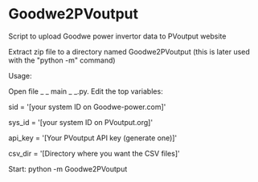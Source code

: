 # Goodwe2PVoutput
Script to upload Goodwe power invertor data to PVoutput website

Extract zip file to a directory named Goodwe2PVoutput (this is later used with the "python -m" command)

Usage:

Open file _ _ main _ _.py. Edit the top variables:

   sid = '[your system ID on Goodwe-power.com]'
   
   sys_id = '[your system ID on PVoutput.org]'
   
   api_key = '[Your PVoutput API key (generate one)]'
   
   csv_dir = '[Directory where you want the CSV files]'

Start:
python -m Goodwe2PVoutput
